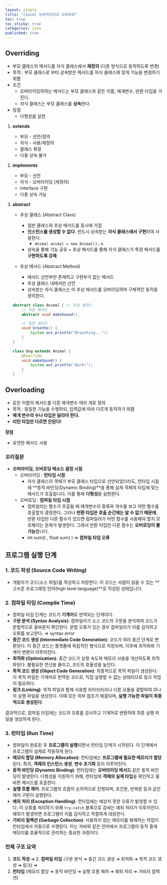 ```yaml
---
layout: single
title: "[Java] 오버라이딩과 오버로딩"
toc: true
toc_sticky: true
categories: java
published: true
---
```


## Overriding

- 부모 클래스의 메서드를 자식 클래스에서 **재정의** (다른 방식으로 동작하도록 변경)
- 목적 : 부모 클래스로 부터 상속받은 메서드를 자식 클래스에 맞게 기능을 변경하기 위함
- 조건
    -  오버라이딩하려는 메서드는 부모 클래스와 같은 이름, 매개변수, 반환 타입을 가진다.
    -  자식 클래스는 부모 클래스를 **상속**한다.
- 장점
    - 다형성을 실현
        
1. **extends**
    - 부모 - 선언/정의
    - 자식 - 사용/재정의
    - 클래스 확장
    - 다중 상속 불가
2. **implements**
    - 부모 - 선언
    - 자식 - 오버라이딩 (재정의)
    - interface 구현
    - 다중 상속 가능
3. **abstract**
    * 추상 클래스 (Abstract Class)
        - 일반 클래스와 추상 메서드를 동시에 가짐
        - **인스턴스를 생성할 수 없다.** 반드시 상속받는 **자식 클래스에서 구현**하여 사용한다.
            - `Animal animal = new Animal();` x
        - 상속을 통해 기능 공유 + 추상 메서드를 통해 자식 클래스가 특정 메서드를 **구현하도록 강제**

    * 추상 메서드 (Abstract Method)
        - 메서드 선언부만 존재하고 구현부가 없는 메서드
        - 추상 클래스 내에서만 선언
        - 상속받는 자식 클래스는 이 추상 메서드를 오버이딩하여 구체적인 동작을 정의한다.
    
    ```java
    abstract class Animal { // 추상 클래스
        // 추상 메서드
        abstract void makeSound();
    
        // 일반 메서드
        void breathe() {
            System.out.println("Breathing...");
        }
    }
    
    class Dog extends Animal {
        @Override
        void makeSound() {
            System.out.println("Bark!");
        }
    }
    ```
                


## Overloading

- 같은 이름의 메서드를 다른 매개변수 여러 개로 정의
- 목적 : 동일한 기능을 수행하되, 입력값에 따라 다르게 동작하기 위함
- **매개 변수의 수나 타입은 달라야 한다.**
- **리턴 타입만 다르면 안된다!**

**장점**
- 유연한 메서드 사용

### **꼬리질문**

- **오버라이딩, 오버로딩 메소드 결정 시점**
    - 오버라이딩 : **런타임 시점**
        - 자식 클래스의 객체가 부모 클래스 타입으로 선언되었더라도, 런타임 시점에 **동적 바인딩(Dynamic Binding)**을 통해 실제 객체의 타입에 맞는 메서드가 호출됩니다. 이를 통해 **다형성**을 실현한다.
    - 오버로딩 : **컴파일 타임 시점**
        - 컴파일러는 함수가 호출될 때 매개변수의 종류와 개수를 보고 어떤 함수를 호출할지 결정한다. 그러나 **반환 타입은 호출 순간에는 알 수 없기 때문에**, 반환 타입만 다른 함수가 있으면 컴파일러가 어떤 함수를 사용해야 할지 모호해지는 문제가 발생한다. 그래서 반환 타입만 다른 함수는 **오버로딩이 불가능**합니다.
        - int sum() , float sum( ) ⇒ **컴파일 타임 오류**


## 프로그램 실행 단계

### **1. 코드 작성 (Source Code Writing)**

- 개발자가 코드(소스 파일)를 작성하고 저장한다. 이 코드는 사람이 읽을 수 있는 **고수준 프로그래밍 언어(high level language)**로 작성된 상태입니다.

### 2. **컴파일 타임 (Compile Time)**

- 컴파일 타임 단계는 코드가 **기계어**로 번역되는 단계이다.
- **구문 분석 (Syntax Analysis)**: 컴파일러가 소스 코드의 구문을 분석하여 코드가 문법적으로 올바른지 확인한다. 문법 오류가 있는 경우 컴파일러가 이를 감지하고 오류를 보고한다. ⇒ syntax error
- **중간 코드 생성 (Intermediate Code Generation)**: 코드가 여러 중간 단계로 변환된다. 이 중간 코드는 플랫폼에 독립적인 형식으로 저장되며, 이후에 최적화와 기계어 변환이 이루어진다.
- **최적화 (Optimization)**: 중간 코드가 실행 속도와 메모리 사용을 개선하도록 최적화된다. 불필요한 연산을 줄이고, 코드의 효율성을 높인다.
- **목적 코드 생성 (Object Code Generation)**: 최종적으로 목적 파일이 생성된다. 이 목적 파일은 기계어로 번역된 코드로, 직접 실행할 수 없는 상태이므로 링크 작업이 필요하다.
- **링크 (Linking)**: 목적 파일과 함께 사용할 라이브러리나 다른 모듈을 결합하여 하나의 실행 파일을 생성한다. 이때 모든 외부 참조가 해결되며, **실행 가능한 파일이 최종적으로 생성된다**.

결과적으로, 컴파일 타임에는 코드의 오류를 검사하고 기계어로 변환하여 최종 실행 파일을 생성하게 된다.

### 3. **런타임 (Run Time)**

- 컴파일이 완료된 후 **프로그램이 실행**되면서 런타임 단계가 시작된다. 이 단계에서 프로그램이 실제로 작동하게 된다.
- **메모리 할당 (Memory Allocation)**: 런타임에는 **프로그램에 필요한 메모리가 할당**된다. 특히, **객체의 인스턴스 생성**, **변수 초기화** 등이 이루어진다.
- **동적 바인딩 (Dynamic Binding)**: 런타임에는 **오버라이딩 메서드** 같은 동적 바인딩이 발생한다. 다형성을 지원하기 위해, 런타임에 **객체의 실제 타입**을 확인하고 올바른 메서드를 호출한다.
- **실행 흐름 제어**: 프로그램의 흐름이 순차적으로 진행되며, 조건문, 반복문 등과 같은 제어 구문이 실행된다.
- **예외 처리 (Exception Handling)**: 런타임에는 예상치 못한 오류가 발생할 수 있다. 이 오류를 처리하기 위해 `try-catch` 블록으로 감싸는 예외 처리가 이루어진다. 예외가 발생하면 프로그램이 이를 감지하고 적절하게 대응한다.
- **가비지 컬렉션 (Garbage Collection)**: 사용하지 않는 메모리를 해제하는 작업이 런타임에서 자동으로 수행된다. 이는 자바와 같은 언어에서 프로그램이 동작 중에 메모리를 효율적으로 관리하는 중요한 과정이다.

### 전체 구조 요약

1. **코드 작성** ➔ 2. **컴파일 타임** (구문 분석 ➔ 중간 코드 생성 ➔ 최적화 ➔ 목적 코드 생성 ➔ 링크) ➔ <br>
3. **런타임** (메모리 할당 ➔ 동적 바인딩 ➔ 실행 흐름 제어 ➔ 예외 처리 ➔ 가비지 컬렉션)
